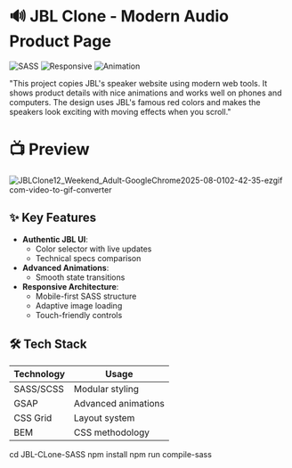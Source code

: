 # 🔊 JBL Clone - Modern Audio Product Page

![SASS](https://img.shields.io/badge/SASS-1.54-CC6699?logo=sass)
![Responsive](https://img.shields.io/badge/Responsive-Yes-28A745)
![Animation](https://img.shields.io/badge/Animations-GSAP-88CE02)

"This project copies JBL's speaker website using modern web tools. It shows product details with nice animations and works well on phones and computers. The design uses JBL's famous red colors and makes the speakers look exciting with moving effects when you scroll."
# 📺 Preview
![JBLClone12_Weekend_Adult-GoogleChrome2025-08-0102-42-35-ezgif com-video-to-gif-converter](https://github.com/user-attachments/assets/81849ef0-d269-48a4-a0e2-211d4322d452)


## ✨ Key Features
- **Authentic JBL UI**:
  - Color selector with live updates
  - Technical specs comparison
- **Advanced Animations**:
  - Smooth state transitions
- **Responsive Architecture**:
  - Mobile-first SASS structure
  - Adaptive image loading
  - Touch-friendly controls

## 🛠️ Tech Stack
| Technology | Usage | 
|------------|-------|
| SASS/SCSS | Modular styling |
| GSAP | Advanced animations | 
| CSS Grid | Layout system |
| BEM | CSS methodology |


cd JBL-CLone-SASS
npm install
npm run compile-sass
